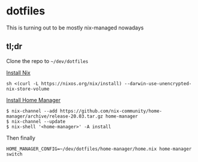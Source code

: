 # dotfiles

This is turning out to be mostly nix-managed nowadays

## tl;dr

Clone the repo to `~/dev/dotfiles`

[Install Nix](https://nixos.org/manual/nix/stable/#sect-macos-installation)

`sh <(curl -L https://nixos.org/nix/install) --darwin-use-unencrypted-nix-store-volume`

[Install Home Manager](https://github.com/nix-community/home-manager#installation)

```
$ nix-channel --add https://github.com/nix-community/home-manager/archive/release-20.03.tar.gz home-manager
$ nix-channel --update
$ nix-shell '<home-manager>' -A install
```

Then finally

`HOME_MANAGER_CONFIG=~/dev/dotfiles/home-manager/home.nix home-manager switch`
